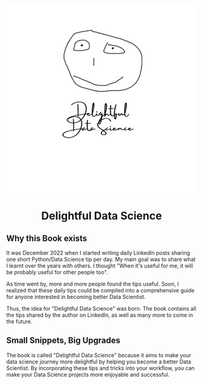<div align="center">

<a href="https://github.com/baniasbaabe/delightful-data-science">

<img src="book/images/dds_logo.png" alt="Delightful Data Science Logo" align="center">

</a>

</div>

<div align="center">
    <h1 align="center">Delightful Data Science</h1>
</div>

## Why this Book exists

It was December 2022 when I started writing daily LinkedIn posts sharing one short Python/Data Science tip per day. My main goal was to share what I learnt over the years with others. I thought "When it's useful for me, it will be probably useful for other people too".

As time went by, more and more people found the tips useful. Soon, I realized that these daily tips could be compiled into a comprehensive guide for anyone interested in becoming better Data Scientist.

Thus, the idea for "Delightful Data Science" was born. The book contains all the tips shared by the author on LinkedIn, as well as many more to come in the future.

## Small Snippets, Big Upgrades

The book is called "Delightful Data Science" because it aims to make your data science journey more delightful by helping you become a better Data Scientist. By incorporating these tips and tricks into your workflow, you can make your Data Science projects more enjoyable and successful.

<!-- ## About the author

Banias Baabe is an Master's Student studying Business Information Systems Engineering in Stuttgart, Germany and writing his Master's Thesis at Robert Bosch. He shares daily tips, tricks and thoughts about Data Science and LinkedIn and grew its audience from 0 to 5k+ within 3.5 Months. -->
